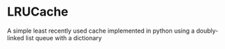 # LRUCache
A simple least recently used cache implemented in python using a doubly-linked list queue with a dictionary
